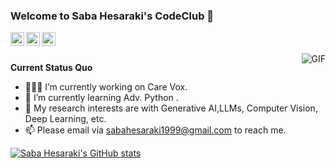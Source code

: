 ### Welcome to Saba Hesaraki's CodeClub 👋

<a href="https://www.linkedin.com/in/saba-hesaraki/">
  <img align="left" alt="LinkedIn" width="22px" src="https://cdn.jsdelivr.net/npm/simple-icons@3.1.0/icons/linkedin.svg" />
</a>
<a href="sabahesaraki1999@gmail.com">
  <img align="left" alt="'Gmail" width="22px" src="https://cdn.jsdelivr.net/npm/simple-icons@3.1.0/icons/gmail.svg" />
</a>

<a href="https://twitter.com/saba_hesaraki">
  <img align="left" alt="Twitter" width="22px" src="https://cdn.jsdelivr.net/npm/simple-icons@3.1.0/icons/twitter.svg" />
</a>


<br />
<br />

  <img align="right" alt="GIF" src="https://media.giphy.com/media/iIqmM5tTjmpOB9mpbn/giphy.gif" />

**Current Status Quo**

- 👨🏻‍💻 I’m currently working on Care Vox.
- 🌱 I’m currently learning Adv. Python .
- 🤔 My research interests are with Generative AI,LLMs, Computer Vision, Deep Learning, etc.
- 📫 Please email via sabahesaraki1999@gmail.com to reach me.

[![Saba Hesaraki's GitHub stats](https://github-readme-stats.vercel.app/api?username=saba99&show_icons=true&hide_border=true)](https://github.com/anuraghazra/github-readme-stats)
